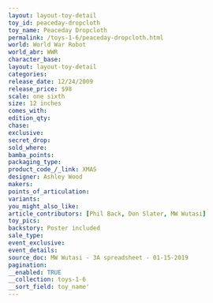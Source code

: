 ```yaml
---
layout: layout-toy-detail 
toy_id: peaceday-dropcloth
toy_name: Peaceday Dropcloth
permalink: /toys-1-6/peaceday-dropcloth.html
world: World War Robot
world_abr: WWR
character_base: 
layout: layout-toy-detail
categories: 
release_date: 12/24/2009
release_price: $98 
scale: one sixth
size: 12 inches
comes_with: 
edition_qty: 
chase: 
exclusive: 
secret_drop: 
sold_where: 
bamba_points: 
packaging_type: 
product_code_/_link: XMAS
designer: Ashley Wood
makers: 
points_of_articulation: 
variants: 
you_might_also_like: 
article_contributors: [Phil Back, Don Slater, MW Wutasi]
toy_pics: 
backstory: Poster included
sale_type: 
event_exclusive: 
event_details: 
source_doc: MW Wutasi - 3A spreadsheet - 01-15-2019
pagination: 
__enabled: TRUE
__collection: toys-1-6
__sort_field: toy_name'
---
```

